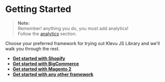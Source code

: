 # Getting Started

> **Note:**  
> Remember! anything you do, you must add analytics!    
> Follow the [analytics](/getting-started/6-analytics) section.  

Choose your preferred framework for trying out Klevu JS Library and we'll walk you through the rest.

- **[Get started with Shopify](/getting-started/1-hello-world/shopify)**
- **[Get started with BigCommerce](/getting-started/1-hello-world/bigcommerce)**
- **[Get started with Magento 2](/getting-started/1-hello-world/magento2)**
- **[Get started with any other framework](/getting-started/1-hello-world/custom)**
